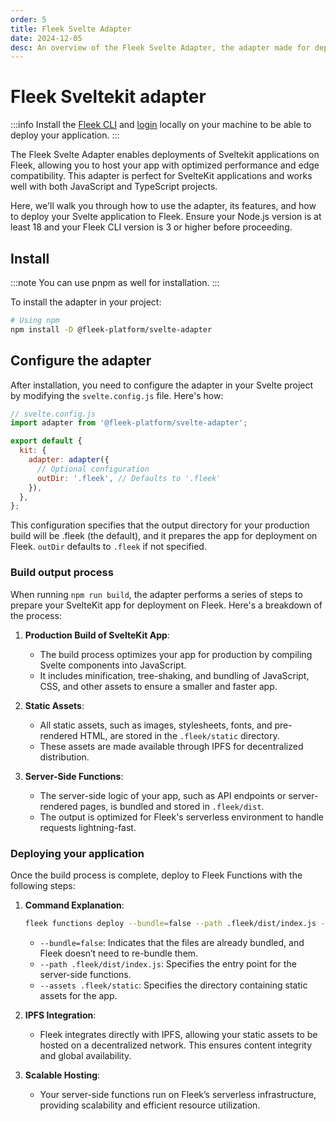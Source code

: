 ```yaml
---
order: 5
title: Fleek Svelte Adapter
date: 2024-12-05
desc: An overview of the Fleek Svelte Adapter, the adapter made for deploying Sveltekit applications on Fleek.
---
```


# Fleek Sveltekit adapter

:::info
Install the [Fleek CLI](/docs) and [login](/docs/cli/#login) locally on your machine to be able to deploy your application.
:::

The Fleek Svelte Adapter enables deployments of Sveltekit applications on Fleek, allowing you to host your app with optimized performance and edge compatibility. This adapter is perfect for SvelteKit applications and works well with both JavaScript and TypeScript projects.

Here, we'll walk you through how to use the adapter, its features, and how to deploy your Svelte application to Fleek. Ensure your Node.js version is at least 18 and your Fleek CLI version is 3 or higher before proceeding.

## Install

:::note
You can use pnpm as well for installation.
:::

To install the adapter in your project:

```sh
# Using npm
npm install -D @fleek-platform/svelte-adapter
```

## Configure the adapter

After installation, you need to configure the adapter in your Svelte project by modifying the `svelte.config.js` file. Here's how:

```js
// svelte.config.js
import adapter from '@fleek-platform/svelte-adapter';

export default {
  kit: {
    adapter: adapter({
      // Optional configuration
      outDir: '.fleek', // Defaults to '.fleek'
    }),
  },
};
```

This configuration specifies that the output directory for your production build will be .fleek (the default), and it prepares the app for deployment on Fleek. `outDir` defaults to `.fleek` if not specified.

### Build output process

When running `npm run build`, the adapter performs a series of steps to prepare your SvelteKit app for deployment on Fleek. Here's a breakdown of the process:

1. **Production Build of SvelteKit App**:

   - The build process optimizes your app for production by compiling Svelte components into JavaScript.
   - It includes minification, tree-shaking, and bundling of JavaScript, CSS, and other assets to ensure a smaller and faster app.

2. **Static Assets**:

   - All static assets, such as images, stylesheets, fonts, and pre-rendered HTML, are stored in the `.fleek/static` directory.
   - These assets are made available through IPFS for decentralized distribution.

3. **Server-Side Functions**:
   - The server-side logic of your app, such as API endpoints or server-rendered pages, is bundled and stored in `.fleek/dist`.
   - The output is optimized for Fleek's serverless environment to handle requests lightning-fast.

### Deploying your application

Once the build process is complete, deploy to Fleek Functions with the following steps:

1. **Command Explanation**:

   ```bash
   fleek functions deploy --bundle=false --path .fleek/dist/index.js --assets .fleek/static
   ```

   - `--bundle=false`: Indicates that the files are already bundled, and Fleek doesn’t need to re-bundle them.
   - `--path .fleek/dist/index.js`: Specifies the entry point for the server-side functions.
   - `--assets .fleek/static`: Specifies the directory containing static assets for the app.

2. **IPFS Integration**:

   - Fleek integrates directly with IPFS, allowing your static assets to be hosted on a decentralized network. This ensures content integrity and global availability.

3. **Scalable Hosting**:
   - Your server-side functions run on Fleek’s serverless infrastructure, providing scalability and efficient resource utilization.
